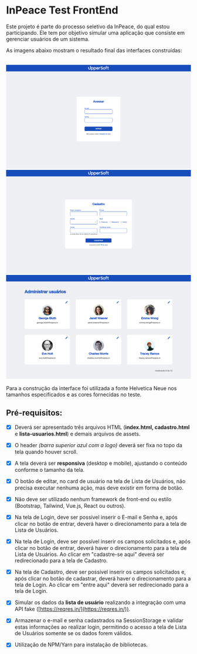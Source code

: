 # InPeace Test FrontEnd

Este projeto é parte do processo seletivo da InPeace, do qual estou participando. Ele tem por objetivo simular uma aplicação que consiste em gerenciar usuários de um sistema.

As imagens abaixo mostram o resultado final das interfaces construídas:

<div align="center">
    <br/>
    <img src="./assets/images/project-pages/login.png"/>
    <img src="./assets/images/project-pages/cadastro.png"/>
    <img src="./assets/images/project-pages/lista-usuarios.png"/>
    <br>
</div>

Para a construção da interface foi utilizada a fonte Helvetica Neue nos tamanhos especificados e as cores fornecidas no teste.

## **Pré-requisitos:**

- [x] Deverá ser apresentado três arquivos HTML (**index.html, cadastro.html** e **lista-usuarios.html**) e demais arquivos de assets.
- [x] O header *(barra superior azul com a logo)* deverá ser fixa no topo da tela quando houver scroll.
- [x] A tela deverá ser **responsiva** (desktop e mobile), ajustando o conteúdo conforme o tamanho da tela.
- [x] O botão de editar, no card de usuário na tela de Lista de Usuários, não precisa executar nenhuma ação, mas deve existir em forma de botão.
- [x] Não deve ser utilizado nenhum framework de front-end ou estilo (Bootstrap, Tailwind, Vue.js, React ou outros).
- [x] Na tela de Login, deve ser possível inserir o E-mail e Senha e, após clicar no botão de entrar, deverá haver o direcionamento para a tela de Lista de Usuários.
- [x] Na tela de Login, deve ser possível inserir os campos solicitados e, após clicar no botão de entrar, deverá haver o direcionamento para a tela de Lista de Usuários. Ao clicar em "cadastre-se aqui" deverá ser redirecionado para a tela de Cadastro.
- [x] Na tela de Cadastro, deve ser possível inserir os campos solicitados e, após clicar no botão de cadastrar, deverá haver o direcionamento para a tela de Login.  Ao clicar em "entre aqui" deverá ser redirecionado para a tela de Login.
- [x] Simular os dados da **lista de usuário** realizando a integração com uma API fake ([https://reqres.in/](https://reqres.in/)).
- [x] Armazenar o e-mail e senha cadastrados na SessionStorage e validar estas informações ao realizar login, permitindo o acesso a tela de Lista de Usuários somente se os dados forem válidos.
- [x] Utilização de NPM/Yarn para instalação de bibliotecas.

